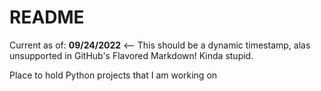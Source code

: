 # README

Current as of:  **09/24/2022** <-- This should be a dynamic timestamp, alas unsupported in GitHub's Flavored Markdown! Kinda stupid.

Place to hold Python projects that I am working on
